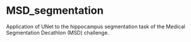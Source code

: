 # MSD_segmentation
Application of UNet to the hippocampus segmentation task of the Medical Segmentation Decathlon (MSD) challenge.
